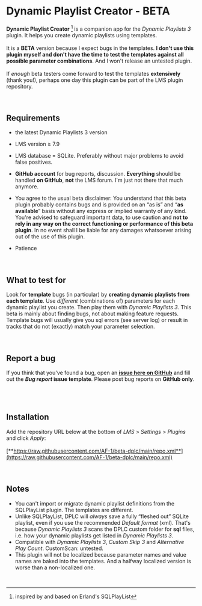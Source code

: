 # Dynamic Playlist Creator - BETA

**Dynamic Playlist Creator** [^1] is a companion app for the *Dynamic Playlists 3* plugin. It helps you create dynamic playlists using templates.<br><br>
It is a **BETA** version because I expect bugs in the templates. **I don't use this plugin myself and don't have the time to test the templates against all possible parameter combinations**. And I won't release an untested plugin.<br><br>
If *enough* beta testers come forward to test the templates **extensively** (thank you!), perhaps one day this plugin can be part of the LMS plugin repository.
<br><br><br>


## Requirements
- the latest Dynamic Playlists 3 version

- LMS version ≥ 7.9

- LMS  database = SQLite. Preferably without major problems to avoid false positives.

- **GitHub account** for bug reports, discussion. **Everything** should be handled **on GitHub**, **not** the LMS forum. I'm just not there that much anymore.

- You agree to the usual beta disclaimer: You understand that this beta plugin probably contains bugs and is provided on an “as is” and “**as available**” basis without any express or implied warranty of any kind. You're advised to safeguard important data, to use caution and **not to rely in any way on the correct functioning or performance of this beta plugin**. In no event shall I be liable for any damages whatsoever arising out of the use of this plugin.
- Patience
<br><br><br>


## What to test for
Look for **template** bugs (in particular) by **creating dynamic playlists from each template**. Use *different* (combinations of) parameters for each dynamic playlist you create. Then play them with *Dynamic Playlists 3*. This beta is mainly about finding bugs, not about making feature requests.
<br>
Template bugs will usually give you sql errors (see server log) or result in tracks that do not (exactly) match your parameter selection.
<br><br><br>


## Report a bug
If you think that you've found a bug, open an [**issue here on GitHub**](https://github.com/AF-1/lms-dynamicplaylistcreator/issues) and fill out the ***Bug report* issue template**. Please post bug reports on **GitHub only**.<br>
<br><br><br>


## Installation

Add the repository URL below at the bottom of *LMS* > *Settings* > *Plugins* and click *Apply*:<br><br>
[**https://raw.githubusercontent.com/AF-1/beta-dplc/main/repo.xml**](https://raw.githubusercontent.com/AF-1/beta-dplc/main/repo.xml)
<br><br><br>


## Notes

- You can't import or migrate dynamic playlist definitions from the SQLPlayList plugin. The templates are different.
- Unlike SQLPlayList, DPLC will *always* save a fully “fleshed out” SQLite playlist, even if you use the recommended *Default format* (xml). That's because *Dynamic Playlists 3* scans the DPLC custom folder for **sql** files, i.e. how your dynamic playlists get listed in *Dynamic Playlists 3*.
- Compatible with *Dynamic Playlists 3*, *Custom Skip 3* and *Alternative Play Count*. CustomScan: untested.
- This plugin will not be localized because parameter names and value names are baked into the templates. And a halfway localized version is worse than a non-localized one.
<br>

[^1]:inspired by and based on Erland's SQLPlayList